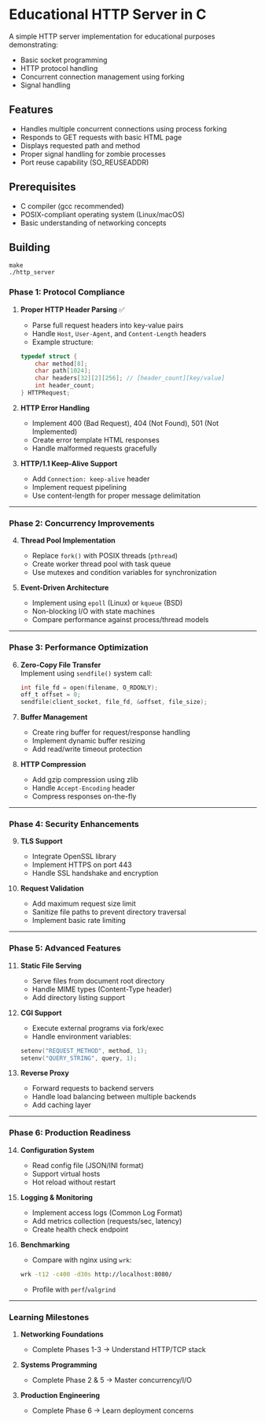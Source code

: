 # Educational HTTP Server in C

A simple HTTP server implementation for educational purposes demonstrating:
- Basic socket programming
- HTTP protocol handling
- Concurrent connection management using forking
- Signal handling

## Features

- Handles multiple concurrent connections using process forking
- Responds to GET requests with basic HTML page
- Displays requested path and method
- Proper signal handling for zombie processes
- Port reuse capability (SO_REUSEADDR)

## Prerequisites

- C compiler (gcc recommended)
- POSIX-compliant operating system (Linux/macOS)
- Basic understanding of networking concepts

## Building

```
make
./http_server
```
### **Phase 1: Protocol Compliance**
1. **Proper HTTP Header Parsing**   ✅
   - Parse full request headers into key-value pairs
   - Handle `Host`, `User-Agent`, and `Content-Length` headers
   - Example structure:
   ```c
   typedef struct {
       char method[8];
       char path[1024];
       char headers[32][2][256]; // [header_count][key/value]
       int header_count;
   } HTTPRequest;
   ```

2. **HTTP Error Handling**  
   - Implement 400 (Bad Request), 404 (Not Found), 501 (Not Implemented)
   - Create error template HTML responses
   - Handle malformed requests gracefully

3. **HTTP/1.1 Keep-Alive Support**  
   - Add `Connection: keep-alive` header
   - Implement request pipelining
   - Use content-length for proper message delimitation

---

### **Phase 2: Concurrency Improvements**
4. **Thread Pool Implementation**  
   - Replace `fork()` with POSIX threads (`pthread`)
   - Create worker thread pool with task queue
   - Use mutexes and condition variables for synchronization

5. **Event-Driven Architecture**  
   - Implement using `epoll` (Linux) or `kqueue` (BSD)
   - Non-blocking I/O with state machines
   - Compare performance against process/thread models

---

### **Phase 3: Performance Optimization**
6. **Zero-Copy File Transfer**  
   Implement using `sendfile()` system call:
   ```c
   int file_fd = open(filename, O_RDONLY);
   off_t offset = 0;
   sendfile(client_socket, file_fd, &offset, file_size);
   ```

7. **Buffer Management**  
   - Create ring buffer for request/response handling
   - Implement dynamic buffer resizing
   - Add read/write timeout protection

8. **HTTP Compression**  
   - Add gzip compression using zlib
   - Handle `Accept-Encoding` header
   - Compress responses on-the-fly

---

### **Phase 4: Security Enhancements**
9. **TLS Support**  
   - Integrate OpenSSL library
   - Implement HTTPS on port 443
   - Handle SSL handshake and encryption

10. **Request Validation**  
    - Add maximum request size limit
    - Sanitize file paths to prevent directory traversal
    - Implement basic rate limiting

---

### **Phase 5: Advanced Features**
11. **Static File Serving**  
    - Serve files from document root directory
    - Handle MIME types (Content-Type header)
    - Add directory listing support

12. **CGI Support**  
    - Execute external programs via fork/exec
    - Handle environment variables:
    ```c
    setenv("REQUEST_METHOD", method, 1);
    setenv("QUERY_STRING", query, 1);
    ```

13. **Reverse Proxy**  
    - Forward requests to backend servers
    - Handle load balancing between multiple backends
    - Add caching layer

---

### **Phase 6: Production Readiness**
14. **Configuration System**  
    - Read config file (JSON/INI format)
    - Support virtual hosts
    - Hot reload without restart

15. **Logging & Monitoring**  
    - Implement access logs (Common Log Format)
    - Add metrics collection (requests/sec, latency)
    - Create health check endpoint

16. **Benchmarking**  
    - Compare with nginx using `wrk`:
    ```bash
    wrk -t12 -c400 -d30s http://localhost:8080/
    ```
    - Profile with `perf`/`valgrind`

---

### **Learning Milestones**
1. **Networking Foundations**  
   - Complete Phases 1-3 → Understand HTTP/TCP stack

2. **Systems Programming**  
   - Complete Phase 2 & 5 → Master concurrency/I/O

3. **Production Engineering**  
   - Complete Phase 6 → Learn deployment concerns

